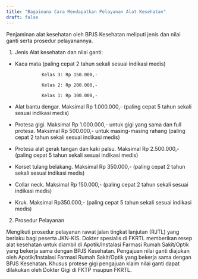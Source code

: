 ```yaml
---
title: "Bagaimana Cara Mendapatkan Pelayanan Alat Kesehatan"
draft: false
---
```


Penjaminan alat kesehatan oleh BPJS Kesehatan meliputi jenis dan nilai ganti serta prosedur pelayanannya.

1. Jenis Alat kesehatan dan nilai ganti:

- Kaca mata (paling cepat 2 tahun sekali sesuai indikasi medis)

                Kelas 3: Rp 150.000,-

                Kelas 2: Rp 200.000,-

                Kelas 1: Rp 300.000,-

- Alat bantu dengar. Maksimal Rp 1.000.000,- (paling cepat 5 tahun sekali sesuai indikasi medis)

- Protesa gigi. Maksimal Rp 1.000.000,- untuk gigi yang sama dan full protesa. Maksimal Rp 500.000,- untuk masing-masing rahang (paling cepat 2 tahun sekali sesuai indikasi medis)

- Protesa alat gerak tangan dan kaki palsu. Maksimal Rp 2.500.000,- (paling cepat 5 tahun sekali sesuai indikasi medis)

- Korset tulang belakang. Maksimal Rp 350.000,- (paling cepat 2 tahun sekali sesuai indikasi medis)

- Collar neck. Maksimal Rp 150.000,- (paling cepat 2 tahun sekali sesuai indikasi medis)

- Kruk. Maksimal Rp350.000,- (paling cepat 5 tahun sekali sesuai indikasi medis)

2. Prosedur Pelayanan

Mengikuti prosedur pelayanan rawat jalan tingkat lanjutan (RJTL) yang berlaku bagi peserta JKN-KIS.
Dokter spesialis di FKRTL memberikan resep alat kesehatan untuk diambil di Apotik/Instalasi Farmasi Rumah Sakit/Optik yang bekerja sama dengan BPJS Kesehatan.
Pengajuan nilai ganti diajukan oleh Apotik/Instalasi Farmasi Rumah Sakit/Optik yang bekerja sama dengan BPJS Kesehatan.
Khusus protese gigi pengajuan klaim nilai ganti dapat dilakukan oleh Dokter Gigi di FKTP maupun FKRTL.